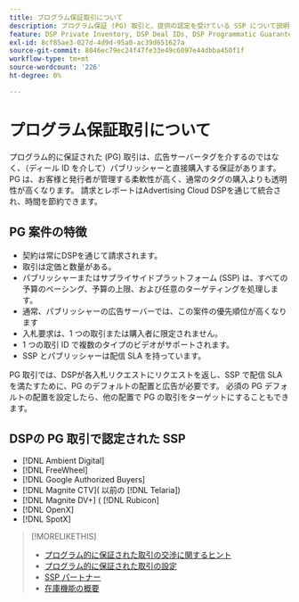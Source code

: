 ```yaml
---
title: プログラム保証取引について
description: プログラム保証 (PG) 取引と、提供の認定を受けている SSP について説明します。
feature: DSP Private Inventory, DSP Deal IDs, DSP Programmatic Guaranteed Deals
exl-id: 8cf85ae3-027d-4d9d-95a0-ac39d651627a
source-git-commit: 8046ec79ec24f47fe33e49c6097e44dbba450f1f
workflow-type: tm+mt
source-wordcount: '226'
ht-degree: 0%

---
```


# プログラム保証取引について

プログラム的に保証された (PG) 取引は、広告サーバータグを介するのではなく、（ディール ID を介して）パブリッシャーと直接購入する保証があります。 PG は、お客様と発行者が管理する柔軟性が高く、通常のタグの購入よりも透明性が高くなります。 請求とレポートはAdvertising Cloud DSPを通じて統合され、時間を節約できます。

## PG 案件の特徴

* 契約は常にDSPを通じて請求されます。
* 取引は定価と数量がある。
* パブリッシャーまたはサプライサイドプラットフォーム (SSP) は、すべての予算のペーシング、予算の上限、および任意のターゲティングを処理します。
* 通常、パブリッシャーの広告サーバーでは、この案件の優先順位が高くなります
* 入札要求は、1 つの取引または購入者に限定されません。
* 1 つの取引 ID で複数のタイプのビデオがサポートされます。
* SSP とパブリッシャーは配信 SLA を持っています。

PG 取引では、DSPが各入札リクエストにリクエストを返し、SSP で配信 SLA を満たすために、PG のデフォルトの配置と広告が必要です。 必須の PG デフォルトの配置を設定したら、他の配置で PG の取引をターゲットにすることもできます。

## DSPの PG 取引で認定された SSP

* [!DNL Ambient Digital]
* [!DNL FreeWheel]
* [!DNL Google Authorized Buyers]
* [!DNL Magnite CTV]( 以前の [!DNL Telaria])
* [!DNL Magnite DV+] (  [!DNL Rubicon]
* [!DNL OpenX]
* [!DNL SpotX]

>[!MORELIKETHIS]
>
>* [プログラム的に保証された取引の交渉に関するヒント](/help/dsp/inventory/programmatic-guaranteed-tips.md)
>* [プログラム的に保証された取引の設定](programmatic-guaranteed-set-up.md)
>* [SSP パートナー](ssp-partners.md)
>* [在庫機能の概要](inventory-overview.md)

